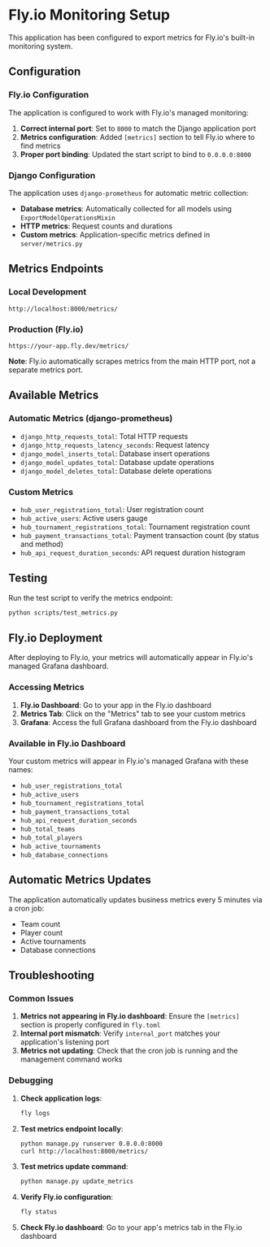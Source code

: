 # Fly.io Monitoring Setup

This application has been configured to export metrics for Fly.io's built-in monitoring system.

## Configuration

### Fly.io Configuration

The application is configured to work with Fly.io's managed monitoring:

1. **Correct internal port**: Set to `8000` to match the Django application port
2. **Metrics configuration**: Added `[metrics]` section to tell Fly.io where to find metrics
3. **Proper port binding**: Updated the start script to bind to `0.0.0.0:8000`

### Django Configuration

The application uses `django-prometheus` for automatic metric collection:

- **Database metrics**: Automatically collected for all models using `ExportModelOperationsMixin`
- **HTTP metrics**: Request counts and durations
- **Custom metrics**: Application-specific metrics defined in `server/metrics.py`

## Metrics Endpoints

### Local Development
```
http://localhost:8000/metrics/
```

### Production (Fly.io)
```
https://your-app.fly.dev/metrics/
```

**Note**: Fly.io automatically scrapes metrics from the main HTTP port, not a separate metrics port.

## Available Metrics

### Automatic Metrics (django-prometheus)
- `django_http_requests_total`: Total HTTP requests
- `django_http_requests_latency_seconds`: Request latency
- `django_model_inserts_total`: Database insert operations
- `django_model_updates_total`: Database update operations
- `django_model_deletes_total`: Database delete operations

### Custom Metrics
- `hub_user_registrations_total`: User registration count
- `hub_active_users`: Active users gauge
- `hub_tournament_registrations_total`: Tournament registration count
- `hub_payment_transactions_total`: Payment transaction count (by status and method)
- `hub_api_request_duration_seconds`: API request duration histogram

## Testing

Run the test script to verify the metrics endpoint:

```bash
python scripts/test_metrics.py
```

## Fly.io Deployment

After deploying to Fly.io, your metrics will automatically appear in Fly.io's managed Grafana dashboard.

### Accessing Metrics

1. **Fly.io Dashboard**: Go to your app in the Fly.io dashboard
2. **Metrics Tab**: Click on the "Metrics" tab to see your custom metrics
3. **Grafana**: Access the full Grafana dashboard from the Fly.io dashboard

### Available in Fly.io Dashboard

Your custom metrics will appear in Fly.io's managed Grafana with these names:
- `hub_user_registrations_total`
- `hub_active_users`
- `hub_tournament_registrations_total`
- `hub_payment_transactions_total`
- `hub_api_request_duration_seconds`
- `hub_total_teams`
- `hub_total_players`
- `hub_active_tournaments`
- `hub_database_connections`

## Automatic Metrics Updates

The application automatically updates business metrics every 5 minutes via a cron job:
- Team count
- Player count
- Active tournaments
- Database connections

## Troubleshooting

### Common Issues

1. **Metrics not appearing in Fly.io dashboard**: Ensure the `[metrics]` section is properly configured in `fly.toml`
2. **Internal port mismatch**: Verify `internal_port` matches your application's listening port
3. **Metrics not updating**: Check that the cron job is running and the management command works

### Debugging

1. **Check application logs**:
   ```bash
   fly logs
   ```

2. **Test metrics endpoint locally**:
   ```bash
   python manage.py runserver 0.0.0.0:8000
   curl http://localhost:8000/metrics/
   ```

3. **Test metrics update command**:
   ```bash
   python manage.py update_metrics
   ```

4. **Verify Fly.io configuration**:
   ```bash
   fly status
   ```

5. **Check Fly.io dashboard**: Go to your app's metrics tab in the Fly.io dashboard